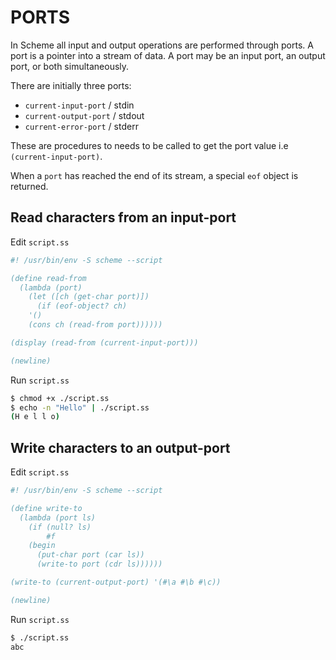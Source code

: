 # PORTS

In Scheme all input and output operations are performed through ports. A port is a pointer into a stream of data. A port may be an input port, an output port, or both simultaneously.

There are initially three ports: 

* `current-input-port` / stdin
* `current-output-port` / stdout
* `current-error-port` / stderr

These are procedures to needs to be called to get the port value i.e `(current-input-port)`.

When a `port` has reached the end of its stream, a special `eof` object is returned.

## Read characters from an input-port

Edit `script.ss`

```scheme
#! /usr/bin/env -S scheme --script

(define read-from
  (lambda (port)
    (let ([ch (get-char port)])
      (if (eof-object? ch)
	'()
	(cons ch (read-from port))))))

(display (read-from (current-input-port)))

(newline)
```

Run `script.ss`

```bash
$ chmod +x ./script.ss
$ echo -n "Hello" | ./script.ss
(H e l l o)
```

## Write characters to an output-port

Edit `script.ss`

```scheme
#! /usr/bin/env -S scheme --script

(define write-to
  (lambda (port ls)
    (if (null? ls)
      	#f
	(begin
	  (put-char port (car ls))
	  (write-to port (cdr ls))))))

(write-to (current-output-port) '(#\a #\b #\c))

(newline)
```

Run `script.ss`

```bash
$ ./script.ss
abc
```
